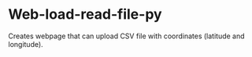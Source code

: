 # Web-load-read-file-py
Creates webpage that can upload CSV file with coordinates (latitude and longitude).